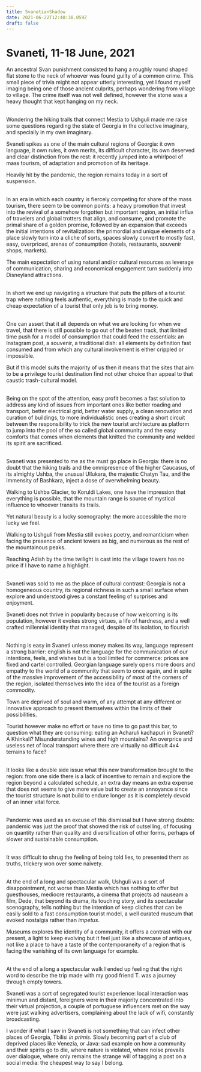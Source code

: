 ```yaml
---
title: SvanetianShadow
date: 2021-06-22T12:40:38.059Z
draft: false
---
```

# Svaneti, 11-18 June, 2021

An ancestral Svan punishment consisted to hang a roughly round shaped flat stone to the neck of whoever was found guilty of a common crime. This small piece of trivia might not appear utterly interesting, yet I found myself imaging being one of those ancient culprits, perhaps wondering from village to village. The crime itself was not well defined, however the stone was a heavy thought that kept hanging on my neck.

\
Wondering the hiking trails that connect Mestia to Ushguli made me raise some questions regarding the state of Georgia in the collective imaginary, and specially in my own imaginary.

Svaneti spikes as one of the main cultural regions of Georgia: it own language, it own rules, it own merits, its difficult character, its own deserved and clear distinction from the rest: it recently jumped into a whirlpool of mass tourism, of adaptation and promotion of its heritage.

Heavily hit by the pandemic, the region remains today in a sort of suspension.

\
In an era in which each country is fiercely competing for share of the mass tourism, there seem to be common points: a heavy promotion that invest into the revival of a somehow forgotten but important region, an initial influx of travelers and global trotters that align, and consume, and promote the primal share of a golden promise, followed by an expansion that exceeds the initial intentions of revitalization: the primordial and unique elements of a place slowly turn into a cliche of sorts, spaces slowly convert to mostly fast, easy, overpriced, arenas of consumption (hotels, restaurants, souvenir shops, markets).

The main expectation of using natural and/or cultural resources as leverage of communication, sharing and economical engagement turn suddenly into Disneyland attractions.

\
In short we end up navigating a structure that puts the pillars of a tourist trap where nothing feels authentic, everything is made to the quick and cheap expectation of a tourist that only job is to bring money.

\
One can assert that it all depends on what we are looking for when we travel, that there is still possible to go out of the beaten track, that limited time push for a model of consumption that could feed the essentials: an Instagram post, a souvenir, a traditional dish: all elements by definition fast consumed and from which any cultural involvement is either crippled or impossible.

But if this model suits the majority of us then it means that the sites that aim to be a privilege tourist destination find not other choice than appeal to that caustic trash-cultural model.

\
Being on the spot of the attention, easy profit becomes a fast solution to address any kind of issues from important ones like better roading and transport, better electrical grid, better water supply, a clean renovation and curation of buildings, to more individualistic ones creating a short circuit between the responsibility to trick the new tourist architecture as platform to jump into the pool of the so called global community and the easy comforts that comes when elements that knitted the community and welded its spirit are sacrificed.

\
Svaneti was presented to me as the must go place in Georgia: there is no doubt that the hiking trails and the omnipresence of the higher Caucasus, of its almighty Ushba, the unusual Ullukara, the majestic Chatyn Tau, and the immensity of Bashkara, inject a dose of overwhelming beauty.

Walking to Ushba Glacier, to Koruldi Lakes, one have the impression that everything is possible, that the mountain range is source of mystical influence to whoever transits its trails.

Yet natural beauty is a lucky scenography: the more accessible the more lucky we feel.

Walking to Ushguli from Mestia still evokes poetry, and romanticism when facing the presence of ancient towers as big, and numerous as the rest of the mountainous peaks.

Reaching Adish by the time twilight is cast into the village towers has no price if I have to name a highlight.

\
Svaneti was sold to me as the place of cultural contrast: Georgia is not a homogeneous country, its regional richness in such a small surface when explore and understood gives a constant feeling of surprises and enjoyment.

Svaneti does not thrive in popularity because of how welcoming is its population, however it evokes strong virtues, a life of hardness, and a well crafted millennial identity that managed, despite of its isolation, to flourish

\
Nothing is easy in Svaneti unless money makes its way, language represent a strong barrier: english is not the language for the communication of our intentions, feels, and wishes but is a tool limited for commerce: prices are fixed and cartel controlled. Georgian language surely opens more doors and empathy to the world of a community that seem to once again, and in spite of the massive improvement of the accessibility of most of the corners of the region, isolated themselves into the idea of the tourist as a foreign commodity.

Town are deprived of soul and warm, of any attempt at any different or innovative approach to present themselves within the limits of their possibilities.

Tourist however make no effort or have no time to go past this bar, to question what they are consuming: eating an Acharuli kachapuri in Svaneti? A Khinkali? Misunderstanding wines and high mountains? An overprice and useless net of local transport where there are virtually no difficult 4x4 terrains to face?

\
It looks like a double side issue what this new transformation brought to the region: from one side there is a lack of incentive to remain and explore the region beyond a calculated schedule, an extra day means an extra expense that does not seems to give more value but to create an annoyance since the tourist structure is not build to endure longer as it is completely devoid of an inner vital force.

\
Pandemic was used as an excuse of this dismissal but I have strong doubts: pandemic was just the proof that showed the risk of outselling, of focusing on quantity rather than quality and diversification of other forms, perhaps of slower and sustainable consumption.

\
It was difficult to shrug the feeling of being told lies, to presented them as truths, trickery won over some naivety.

\
At the end of a long and spectacular walk, Ushguli was a sort of disappointment, not worse than Mestia which has nothing to offer but guesthouses, mediocre restaurants, a cinema that projects ad nauseam a film, Dede, that beyond its drama, its touching story, and its spectacular scenography, tells nothing but the intention of keep cliches that can be easily sold to a fast consumption tourist model, a well curated museum that evoked nostalgia rather than *impetus*.

Museums explores the identity of a community, it offers a contrast with our present, a light to keep evolving but it feel just like a showcase of antiques, not like a place to have a taste of the contemporaneity of a region that is facing the vanishing of its own language for example.

\
At the end of a long a spectacular walk I ended up feeling that the right word to describe the trip made with my good friend T. was a journey through empty towers.

Svaneti was a sort of segregated tourist experience: local interaction was minimun and distant, foreigners were in their majority concentrated into their virtual projection, a couple of portuguese influencers met on the way were just walking advertisers, complaining about the lack of wifi, constantly broadcasting.

I wonder if what I saw in Svaneti is not something that can infect other places of Georgia, Tbilisi *in primis.* Slowly becoming part of a club of deprived places like Venezia, or Java: sad example on how a community and their spirits go to die, where nature is violated, where noise prevails over dialogue, where only remains the strange will of tagging a post on a social media: the cheapest way to say I belong.